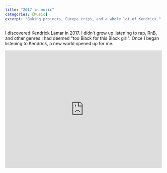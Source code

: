 ```yaml
---
title: "2017 in music"
categories: [Music]
excerpt: "Baking projects, Europe trips, and a whole lot of Kendrick."
---
```

I discovered Kendrick Lamar in 2017. I didn't grow up listening to rap, RnB, and other genres I had deemed "too Black for this Black girl". Once I began listening to Kendrick, a new world opened up for me. 

<iframe src="https://open.spotify.com/embed/playlist/75WLtv7GaW2zlvYfyCy1lV?theme=0" width="100%" height="380" frameBorder="0" allowtransparency="true" allow="encrypted-media"></iframe>